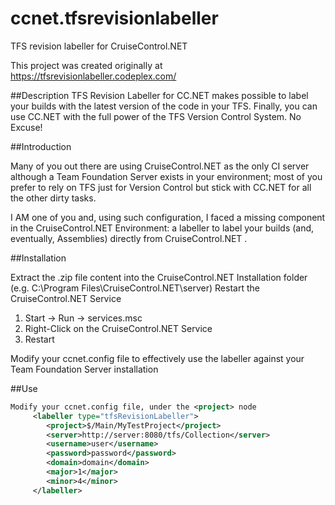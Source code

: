 # ccnet.tfsrevisionlabeller
TFS revision labeller for CruiseControl.NET

This project was created originally at https://tfsrevisionlabeller.codeplex.com/

##Description
TFS Revision Labeller for CC.NET makes possible to label your builds with the latest version of the code in your TFS.
Finally, you can use CC.NET with the full power of the TFS Version Control System. No Excuse!

##Introduction

Many of you out there are using CruiseControl.NET as the only CI server although a Team Foundation Server exists in your environment;
most of you prefer to rely on TFS just for Version Control but stick with CC.NET for all the other dirty tasks.

I AM one of you and, using such configuration, I faced a missing component in the CruiseControl.NET Environment: a labeller to label your
builds (and, eventually, Assemblies) directly from CruiseControl.NET .

##Installation

Extract the .zip file content into the CruiseControl.NET Installation folder (e.g. C:\Program Files\CruiseControl.NET\server)
Restart the CruiseControl.NET Service

1. Start -> Run -> services.msc
2. Right-Click on the CruiseControl.NET Service
3. Restart

Modify your ccnet.config file to effectively use the labeller against your Team Foundation Server installation

##Use

```xml
Modify your ccnet.config file, under the <project> node
     <labeller type="tfsRevisionLabeller">
        <project>$/Main/MyTestProject</project>
        <server>http://server:8080/tfs/Collection</server>
        <username>user</username>
        <password>password</password>
        <domain>domain</domain>
        <major>1</major>
        <minor>4</minor>
     </labeller>
```